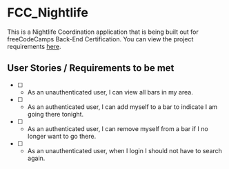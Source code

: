 # FCC_Nightlife

This is a Nightlife Coordination application that is being built out for freeCodeCamps Back-End Certification. You can view the project requirements [here](https://www.freecodecamp.org/challenges/build-a-nightlife-coordination-app).



## User Stories / Requirements to be met

- [ ] - As an unauthenticated user, I can view all bars in my area.
- [ ] - As an authenticated user, I can add myself to a bar to indicate I am going there tonight.
- [ ] - As an authenticated user, I can remove myself from a bar if I no longer want to go there.
- [ ] - As an unauthenticated user, when I login I should not have to search again.